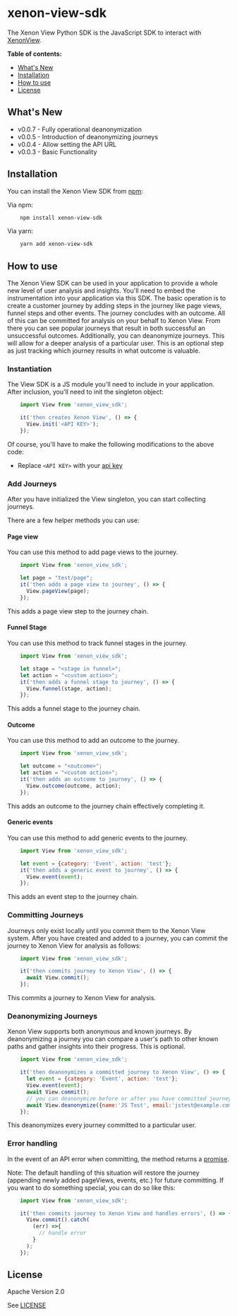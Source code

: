 # xenon-view-sdk
The Xenon View Python SDK is the JavaScript SDK to interact with [XenonView](https://xenonview.com).

**Table of contents:**

* [What's New](#whats-new)
* [Installation](#installation)
* [How to use](#how-to-use)
* [License](#license)

## <a name="whats-new"></a>
## What's New
* v0.0.7 - Fully operational deanonymization
* v0.0.5 - Introduction of deanonymizing journeys
* v0.0.4 - Allow setting the API URL
* v0.0.3 - Basic Functionality

## <a name="installation"></a>
## Installation

You can install the Xenon View SDK from [npm](https://www.npmjs.com/package/xenon-view-sdk):

Via npm:
```bash
    npm install xenon-view-sdk
```

Via yarn:
```bash
    yarn add xenon-view-sdk
```

## <a name="how-to-use"></a>
## How to use

The Xenon View SDK can be used in your application to provide a whole new level of user analysis and insights. You'll need to embed the instrumentation into your application via this SDK. The basic operation is to create a customer journey by adding steps in the journey like page views, funnel steps and other events. The journey concludes with an outcome. All of this can be committed for analysis on your behalf to Xenon View. From there you can see popular journeys that result in both successful an unsuccessful outcomes. Additionally, you can deanonymize journeys. This will allow for a deeper analysis of a particular user. This is an optional step as just tracking which journey results in what outcome is valuable.   

### Instantiation
The View SDK is a JS module you'll need to include in your application. After inclusion, you'll need to init the singleton object:

```javascript
    import View from 'xenon_view_sdk';

    it('then creates Xenon View', () => {
      View.init('<API KEY>');
    });
```
Of course, you'll have to make the following modifications to the above code:
- Replace `<API KEY>` with your [api key](https://xenonview.com/api-get)

### Add Journeys
After you have initialized the View singleton, you can start collecting journeys.

There are a few helper methods you can use:

#### Page view
You can use this method to add page views to the journey.

```javascript
    import View from 'xenon_view_sdk';

    let page = "test/page";
    it('then adds a page view to journey', () => {
      View.pageView(page);
    });
```
This adds a page view step to the journey chain.


#### Funnel Stage
You can use this method to track funnel stages in the journey.

```javascript
    import View from 'xenon_view_sdk';

    let stage = "<stage in funnel>";
    let action = "<custom action>";
    it('then adds a funnel stage to journey', () => {
      View.funnel(stage, action);
    });
```
This adds a funnel stage to the journey chain.

#### Outcome
You can use this method to add an outcome to the journey.

```javascript
    import View from 'xenon_view_sdk';

    let outcome = "<outcome>";
    let action = "<custom action>";
    it('then adds an outcome to journey', () => {
      View.outcome(outcome, action);
    });
```
This adds an outcome to the journey chain effectively completing it.



#### Generic events
You can use this method to add generic events to the journey.

```javascript
    import View from 'xenon_view_sdk';

    let event = {category: 'Event', action: 'test'};
    it('then adds a generic event to journey', () => {
      View.event(event);
    });
```
This adds an event step to the journey chain.

### Committing Journeys

Journeys only exist locally until you commit them to the Xenon View system. After you have created and added to a journey, you can commit the journey to Xenon View for analysis as follows:
```javascript
    import View from 'xenon_view_sdk';

    it('then commits journey to Xenon View', () => {
      await View.commit();
    });
```
This commits a journey to Xenon View for analysis.

### Deanonymizing Journeys

Xenon View supports both anonymous and known journeys. By deanonymizing a journey you can compare a user's path to other known paths and gather insights into their progress. This is optional.
```javascript
    import View from 'xenon_view_sdk';

    it('then deanonymizes a committed journey to Xenon View', () => {
      let event = {category: 'Event', action: 'test'};
      View.event(event);
      await View.commit();
      // you can deanonymize before or after you have committed journey (in this case after):
      await View.deanonymize({name:'JS Test', email:'jstest@example.com'});
    });
```
This deanonymizes every journey committed to a particular user.

### Error handling
In the event of an API error when committing, the method returns a [promise](https://developer.mozilla.org/en-US/docs/Web/JavaScript/Reference/Global_Objects/Promise). 

Note: The default handling of this situation will restore the journey (appending newly added pageViews, events, etc.) for future committing. If you want to do something special, you can do so like this:

```javascript
    import View from 'xenon_view_sdk';

    it('then commits journey to Xenon View and handles errors', () => {
      View.commit().catch(
        (err) =>{
          // handle error
        }
      );
    });
```

## <a name="license"></a>
## License

Apache Version 2.0

See [LICENSE](https://github.com/xenonview-com/view-js-sdk/blob/main/LICENSE)
